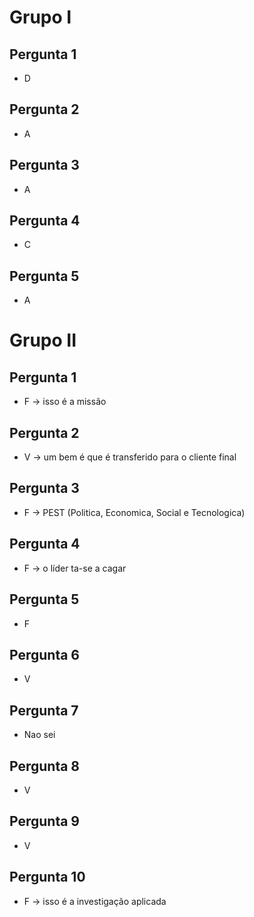 # Grupo I


## Pergunta 1

* D

## Pergunta 2

* A

## Pergunta 3

* A

## Pergunta 4

* C

## Pergunta 5

* A

# Grupo II

## Pergunta 1

* F -> isso é a missão

## Pergunta 2

* V -> um bem é que é transferido para o cliente final

## Pergunta 3

* F -> PEST (Politica, Economica, Social e Tecnologica)

## Pergunta 4

* F -> o líder ta-se a cagar

## Pergunta 5

* F

## Pergunta 6

* V

## Pergunta 7

* Nao sei


## Pergunta 8

* V

## Pergunta 9

* V

## Pergunta 10

* F -> isso é a investigação aplicada